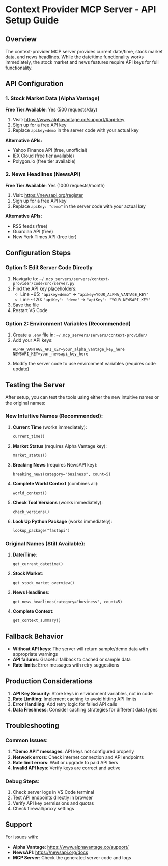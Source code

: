 # Context Provider MCP Server - API Setup Guide

## Overview

The context-provider MCP server provides current date/time, stock market data, and news headlines. While the date/time functionality works immediately, the stock market and news features require API keys for full functionality.

## API Configuration

### 1. Stock Market Data (Alpha Vantage)

**Free Tier Available**: Yes (500 requests/day)

1. Visit: https://www.alphavantage.co/support/#api-key
2. Sign up for a free API key
3. Replace `apikey=demo` in the server code with your actual key

**Alternative APIs:**
- Yahoo Finance API (free, unofficial)
- IEX Cloud (free tier available)
- Polygon.io (free tier available)

### 2. News Headlines (NewsAPI)

**Free Tier Available**: Yes (1000 requests/month)

1. Visit: https://newsapi.org/register
2. Sign up for a free API key
3. Replace `apiKey: "demo"` in the server code with your actual key

**Alternative APIs:**
- RSS feeds (free)
- Guardian API (free)
- New York Times API (free tier)

## Configuration Steps

### Option 1: Edit Server Code Directly

1. Navigate to: `~/.mcp_servers/servers/context-provider/code/src/server.py`
2. Find the API key placeholders:
   - Line ~65: `"apikey=demo"` → `"apikey=YOUR_ALPHA_VANTAGE_KEY"`
   - Line ~120: `"apiKey": "demo"` → `"apiKey": "YOUR_NEWSAPI_KEY"`
3. Save the file
4. Restart VS Code

### Option 2: Environment Variables (Recommended)

1. Create a `.env` file in: `~/.mcp_servers/servers/context-provider/`
2. Add your API keys:
   ```
   ALPHA_VANTAGE_API_KEY=your_alpha_vantage_key_here
   NEWSAPI_KEY=your_newsapi_key_here
   ```
3. Modify the server code to use environment variables (requires code update)

## Testing the Server

After setup, you can test the tools using either the new intuitive names or the original names:

### New Intuitive Names (Recommended):

1. **Current Time** (works immediately):
   ```
   current_time()
   ```

2. **Market Status** (requires Alpha Vantage key):
   ```
   market_status()
   ```

3. **Breaking News** (requires NewsAPI key):
   ```
   breaking_news(category="business", count=5)
   ```

4. **Complete World Context** (combines all):
   ```
   world_context()
   ```

5. **Check Tool Versions** (works immediately):
   ```
   check_versions()
   ```

6. **Look Up Python Package** (works immediately):
   ```
   lookup_package("fastapi")
   ```

### Original Names (Still Available):

1. **Date/Time**:
   ```
   get_current_datetime()
   ```

2. **Stock Market**:
   ```
   get_stock_market_overview()
   ```

3. **News Headlines**:
   ```
   get_news_headlines(category="business", count=5)
   ```

4. **Complete Context**:
   ```
   get_context_summary()
   ```

## Fallback Behavior

- **Without API keys**: The server will return sample/demo data with appropriate warnings
- **API failures**: Graceful fallback to cached or sample data
- **Rate limits**: Error messages with retry suggestions

## Production Considerations

1. **API Key Security**: Store keys in environment variables, not in code
2. **Rate Limiting**: Implement caching to avoid hitting API limits
3. **Error Handling**: Add retry logic for failed API calls
4. **Data Freshness**: Consider caching strategies for different data types

## Troubleshooting

### Common Issues:

1. **"Demo API" messages**: API keys not configured properly
2. **Network errors**: Check internet connection and API endpoints
3. **Rate limit errors**: Wait or upgrade to paid API tiers
4. **Invalid API keys**: Verify keys are correct and active

### Debug Steps:

1. Check server logs in VS Code terminal
2. Test API endpoints directly in browser
3. Verify API key permissions and quotas
4. Check firewall/proxy settings

## Support

For issues with:
- **Alpha Vantage**: https://www.alphavantage.co/support/
- **NewsAPI**: https://newsapi.org/docs
- **MCP Server**: Check the generated server code and logs
